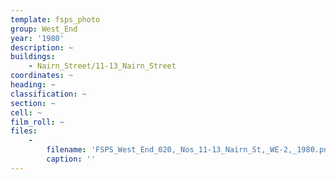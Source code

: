 ```yaml
---
template: fsps_photo
group: West_End
year: '1980'
description: ~
buildings:
    - Nairn_Street/11-13_Nairn_Street
coordinates: ~
heading: ~
classification: ~
section: ~
cell: ~
film_roll: ~
files:
    -
        filename: 'FSPS_West_End_020,_Nos_11-13_Nairn_St,_WE-2,_1980.png'
        caption: ''
---
```


